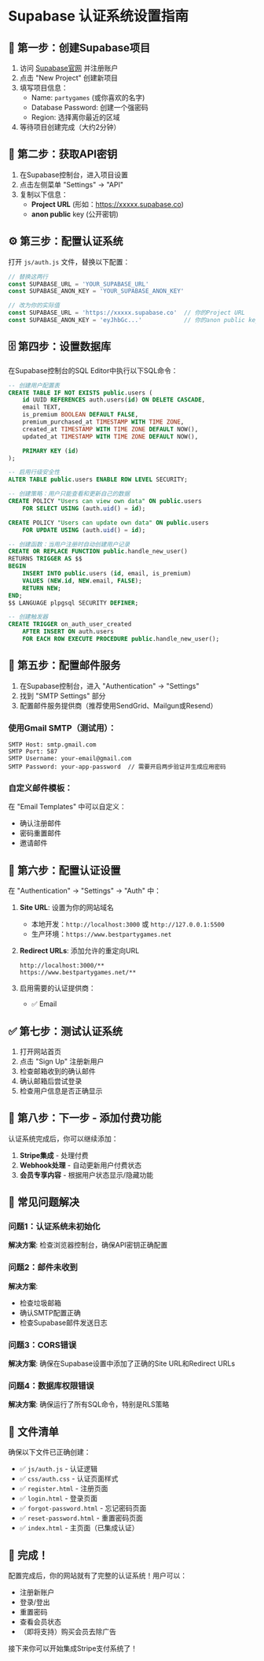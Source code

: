 # Supabase 认证系统设置指南

## 🚀 第一步：创建Supabase项目

1. 访问 [Supabase官网](https://supabase.com/) 并注册账户
2. 点击 "New Project" 创建新项目
3. 填写项目信息：
   - Name: `partygames` (或你喜欢的名字)
   - Database Password: 创建一个强密码
   - Region: 选择离你最近的区域
4. 等待项目创建完成（大约2分钟）

## 🔧 第二步：获取API密钥

1. 在Supabase控制台，进入项目设置
2. 点击左侧菜单 "Settings" → "API"
3. 复制以下信息：
   - **Project URL** (形如：https://xxxxx.supabase.co)
   - **anon public** key (公开密钥)

## ⚙️ 第三步：配置认证系统

打开 `js/auth.js` 文件，替换以下配置：

```javascript
// 替换这两行
const SUPABASE_URL = 'YOUR_SUPABASE_URL'
const SUPABASE_ANON_KEY = 'YOUR_SUPABASE_ANON_KEY'

// 改为你的实际值
const SUPABASE_URL = 'https://xxxxx.supabase.co'  // 你的Project URL
const SUPABASE_ANON_KEY = 'eyJhbGc...'            // 你的anon public key
```

## 🗄️ 第四步：设置数据库

在Supabase控制台的SQL Editor中执行以下SQL命令：

```sql
-- 创建用户配置表
CREATE TABLE IF NOT EXISTS public.users (
    id UUID REFERENCES auth.users(id) ON DELETE CASCADE,
    email TEXT,
    is_premium BOOLEAN DEFAULT FALSE,
    premium_purchased_at TIMESTAMP WITH TIME ZONE,
    created_at TIMESTAMP WITH TIME ZONE DEFAULT NOW(),
    updated_at TIMESTAMP WITH TIME ZONE DEFAULT NOW(),

    PRIMARY KEY (id)
);

-- 启用行级安全性
ALTER TABLE public.users ENABLE ROW LEVEL SECURITY;

-- 创建策略：用户只能查看和更新自己的数据
CREATE POLICY "Users can view own data" ON public.users
    FOR SELECT USING (auth.uid() = id);

CREATE POLICY "Users can update own data" ON public.users
    FOR UPDATE USING (auth.uid() = id);

-- 创建函数：当用户注册时自动创建用户记录
CREATE OR REPLACE FUNCTION public.handle_new_user()
RETURNS TRIGGER AS $$
BEGIN
    INSERT INTO public.users (id, email, is_premium)
    VALUES (NEW.id, NEW.email, FALSE);
    RETURN NEW;
END;
$$ LANGUAGE plpgsql SECURITY DEFINER;

-- 创建触发器
CREATE TRIGGER on_auth_user_created
    AFTER INSERT ON auth.users
    FOR EACH ROW EXECUTE PROCEDURE public.handle_new_user();
```

## 📧 第五步：配置邮件服务

1. 在Supabase控制台，进入 "Authentication" → "Settings"
2. 找到 "SMTP Settings" 部分
3. 配置邮件服务提供商（推荐使用SendGrid、Mailgun或Resend）

### 使用Gmail SMTP（测试用）：
```
SMTP Host: smtp.gmail.com
SMTP Port: 587
SMTP Username: your-email@gmail.com
SMTP Password: your-app-password  // 需要开启两步验证并生成应用密码
```

### 自定义邮件模板：
在 "Email Templates" 中可以自定义：
- 确认注册邮件
- 密码重置邮件
- 邀请邮件

## 🔐 第六步：配置认证设置

在 "Authentication" → "Settings" → "Auth" 中：

1. **Site URL**: 设置为你的网站域名
   - 本地开发：`http://localhost:3000` 或 `http://127.0.0.1:5500`
   - 生产环境：`https://www.bestpartygames.net`

2. **Redirect URLs**: 添加允许的重定向URL
   ```
   http://localhost:3000/**
   https://www.bestpartygames.net/**
   ```

3. 启用需要的认证提供商：
   - ✅ Email

## ✅ 第七步：测试认证系统

1. 打开网站首页
2. 点击 "Sign Up" 注册新用户
3. 检查邮箱收到的确认邮件
4. 确认邮箱后尝试登录
5. 检查用户信息是否正确显示

## 🎯 第八步：下一步 - 添加付费功能

认证系统完成后，你可以继续添加：

1. **Stripe集成** - 处理付费
2. **Webhook处理** - 自动更新用户付费状态
3. **会员专享内容** - 根据用户状态显示/隐藏功能

## 🚨 常见问题解决

### 问题1：认证系统未初始化
**解决方案**: 检查浏览器控制台，确保API密钥正确配置

### 问题2：邮件未收到
**解决方案**:
- 检查垃圾邮箱
- 确认SMTP配置正确
- 检查Supabase邮件发送日志

### 问题3：CORS错误
**解决方案**: 确保在Supabase设置中添加了正确的Site URL和Redirect URLs

### 问题4：数据库权限错误
**解决方案**: 确保运行了所有SQL命令，特别是RLS策略

## 📝 文件清单

确保以下文件已正确创建：

- ✅ `js/auth.js` - 认证逻辑
- ✅ `css/auth.css` - 认证页面样式
- ✅ `register.html` - 注册页面
- ✅ `login.html` - 登录页面
- ✅ `forgot-password.html` - 忘记密码页面
- ✅ `reset-password.html` - 重置密码页面
- ✅ `index.html` - 主页面（已集成认证）

## 🎉 完成！

配置完成后，你的网站就有了完整的认证系统！用户可以：

- 注册新账户
- 登录/登出
- 重置密码
- 查看会员状态
- （即将支持）购买会员去除广告

接下来你可以开始集成Stripe支付系统了！
